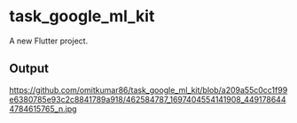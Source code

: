 # task_google_ml_kit

A new Flutter project.

## Output
https://github.com/omitkumar86/task_google_ml_kit/blob/a209a55c0cc1f99e6380785e93c2c8841789a918/462584787_1697404554141908_4491786444784615765_n.jpg
